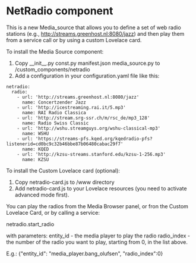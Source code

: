 # NetRadio component

This is a new Media_source that allows you to define a set of web radio stations (e.g., http://streams.greenhost.nl:8080/jazz) and then play them from a service call or by using a custom Lovelace card.


To install the Media Source component:
1. Copy \_\_init__.py const.py manifest.json media_source.py to <config>/custom_components/netradio
2. Add a configuration in your configuration.yaml file like this:

```
netradio:
  radio: 
    - url: 'http://streams.greenhost.nl:8080/jazz'
      name: Concertzender Jazz
    - url: 'http://icestreaming.rai.it/5.mp3'
      name: RAI Radio Classica
    - url: 'http://stream.srg-ssr.ch/m/rsc_de/mp3_128'
      name: Radio Swiss Classic
    - url: 'http://wshu.streamguys.org/wshu-classical-mp3'
      name: WSHU
    - url: 'https://streams-pfs.kqed.org/kqedradio-pfs?listenerid=cd0bc9c32b46bbe87b06480cabac29f7'
      name: KQED
    - url: 'http://kzsu-streams.stanford.edu/kzsu-1-256.mp3'
      name: KZSU
```  

To install the Custom Lovelace card (optional):

1. Copy netradio-card.js to <config>/www directory
2. Add netradio-card.js to your Lovelace resources (you need to activate advanced mode first).


You can play the radios from the Media Browser panel, or fron the Custom Lovelace Card, or by calling a service:

netradio.start_radio

with parameters:
entity_id - the media player to play the radio
radio_index - the number of the radio you want to play, starting from 0, in the list above.

E.g.:
{"entity_id": "media_player.bang_olufsen", "radio_index":0}


